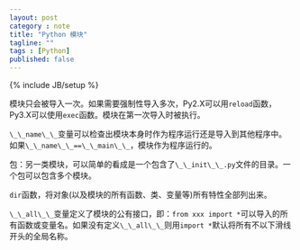 ```yaml
---
layout: post
category : note
title: "Python 模块"
tagline: ""
tags : [Python]
published: false
---
```

{% include JB/setup %}

模块只会被导入一次。如果需要强制性导入多次，Py2.X可以用`reload`函数，Py3.X可以使用`exec`函数。模块在第一次导入时被执行。

`\_\_name\_\_`变量可以检查出模块本身时作为程序运行还是导入到其他程序中。如果`\_\_name\_\_==\_\_main\_\_`，模块作为程序运行的。


包：另一类模块，可以简单的看成是一个包含了`\_\_init\_\_.py`文件的目录。一个包可以包含多个模块。

`dir`函数，将对象(以及模块的所有函数、类、变量等)所有特性全部列出来。

`\_\_all\_\_`变量定义了模块的公有接口，即：`from xxx import *`可以导入的所有函数或变量名。如果没有定义`\_\_all\_\_`则用`import *`默认将所有不以下滑线开头的全局名称。

